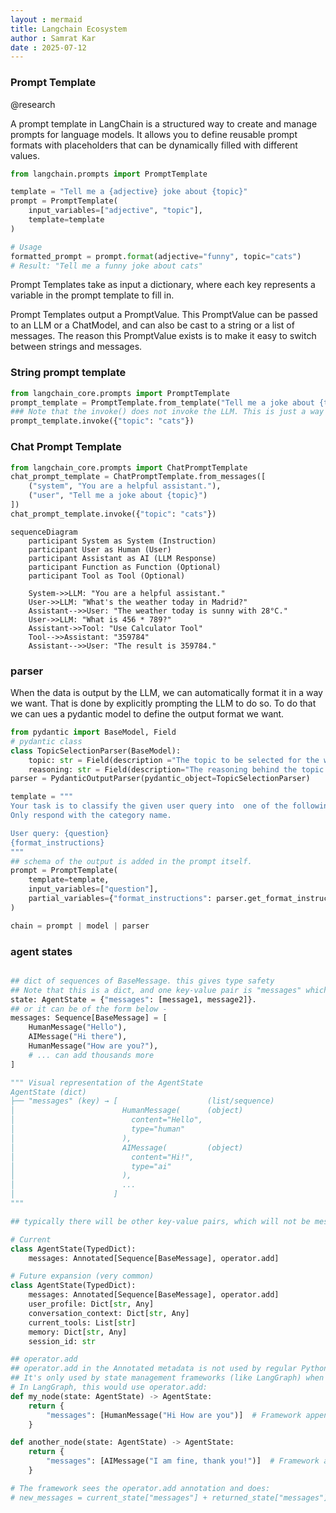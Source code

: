 ```yaml
---
layout : mermaid
title: Langchain Ecosystem
author : Samrat Kar
date : 2025-07-12
---
```


### Prompt Template 

@research 

A prompt template in LangChain is a structured way to create and manage prompts for language models. It allows you to define reusable prompt formats with placeholders that can be dynamically filled with different values.

```python
from langchain.prompts import PromptTemplate

template = "Tell me a {adjective} joke about {topic}"
prompt = PromptTemplate(
    input_variables=["adjective", "topic"],
    template=template
)

# Usage
formatted_prompt = prompt.format(adjective="funny", topic="cats")
# Result: "Tell me a funny joke about cats"
```

Prompt Templates take as input a dictionary, where each key represents a variable in the prompt template to fill in.

Prompt Templates output a PromptValue. This PromptValue can be passed to an LLM or a ChatModel, and can also be cast to a string or a list of messages. The reason this PromptValue exists is to make it easy to switch between strings and messages.


### String prompt template 

```python
from langchain_core.prompts import PromptTemplate
prompt_template = PromptTemplate.from_template("Tell me a joke about {topic}")
### Note that the invoke() does not invoke the LLM. This is just a way to construct the output promptValue and inspect it prior sending it to the LLM! This is optional. It is generally done to debug and inspect the prompt, for a static code analyzer.
prompt_template.invoke({"topic": "cats"})
```

### Chat Prompt Template
```python
from langchain_core.prompts import ChatPromptTemplate
chat_prompt_template = ChatPromptTemplate.from_messages([
    ("system", "You are a helpful assistant."),
    ("user", "Tell me a joke about {topic}")
])
chat_prompt_template.invoke({"topic": "cats"})
``` 

```mermaid
sequenceDiagram
    participant System as System (Instruction)
    participant User as Human (User)
    participant Assistant as AI (LLM Response)
    participant Function as Function (Optional)
    participant Tool as Tool (Optional)

    System->>LLM: "You are a helpful assistant."
    User->>LLM: "What's the weather today in Madrid?"
    Assistant-->>User: "The weather today is sunny with 28°C."
    User->>LLM: "What is 456 * 789?"
    Assistant->>Tool: "Use Calculator Tool"
    Tool-->>Assistant: "359784"
    Assistant-->>User: "The result is 359784."

```

### parser

When the data is output by the LLM, we can automatically format it in a way we want. 
That is done by explicitly prompting the LLM to do so. 
To do that we can ues a pydantic model to define the output format we want.

```python
from pydantic import BaseModel, Field
# pydantic class 
class TopicSelectionParser(BaseModel):
    topic: str = Field(description ="The topic to be selected for the workflow")
    reasoning: str = Field(description="The reasoning behind the topic selection")
parser = PydanticOutputParser(pydantic_object=TopicSelectionParser)

template = """
Your task is to classify the given user query into  one of the following categories : [USA, Weather, Not Related].
Only respond with the category name.

User query: {question}
{format_instructions}
"""
## schema of the output is added in the prompt itself.
prompt = PromptTemplate(
    template=template,
    input_variables=["question"],
    partial_variables={"format_instructions": parser.get_format_instructions()}
)

chain = prompt | model | parser 
```

### agent states 

```python

## dict of sequences of BaseMessage. this gives type safety 
## Note that this is a dict, and one key-value pair is "messages" which is a sequence of BaseMessage.
state: AgentState = {"messages": [message1, message2]}.
## or it can be of the form below - 
messages: Sequence[BaseMessage] = [
    HumanMessage("Hello"),
    AIMessage("Hi there"),
    HumanMessage("How are you?"),
    # ... can add thousands more
]

""" Visual representation of the AgentState 
AgentState (dict)
├── "messages" (key) → [                    (list/sequence)
│                        HumanMessage(      (object)
│                          content="Hello", 
│                          type="human"
│                        ),
│                        AIMessage(         (object)
│                          content="Hi!",
│                          type="ai"
│                        ),
│                        ...
│                      ]
"""

## typically there will be other key-value pairs, which will not be messages. 

# Current
class AgentState(TypedDict):
    messages: Annotated[Sequence[BaseMessage], operator.add]

# Future expansion (very common)
class AgentState(TypedDict):
    messages: Annotated[Sequence[BaseMessage], operator.add]
    user_profile: Dict[str, Any]
    conversation_context: Dict[str, Any]
    current_tools: List[str]
    memory: Dict[str, Any]
    session_id: str

## operator.add 
## operator.add in the Annotated metadata is not used by regular Python dictionary operations. 
## It's only used by state management frameworks (like LangGraph) when they handle state updates internally.
# In LangGraph, this would use operator.add:
def my_node(state: AgentState) -> AgentState:
    return {
        "messages": [HumanMessage("Hi How are you")]  # Framework appends this
    }

def another_node(state: AgentState) -> AgentState:
    return {
        "messages": [AIMessage("I am fine, thank you!")]  # Framework appends this too
    }

# The framework sees the operator.add annotation and does:
# new_messages = current_state["messages"] + returned_state["messages"]

```